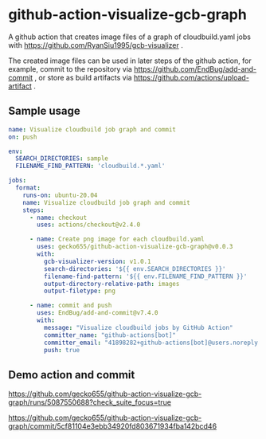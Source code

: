 # github-action-visualize-gcb-graph

A github action that creates image files of a graph of cloudbuild.yaml jobs with https://github.com/RyanSiu1995/gcb-visualizer .

The created image files can be used in later steps of the github action, for example, commit to the repository via https://github.com/EndBug/add-and-commit ,
or store as build artifacts via https://github.com/actions/upload-artifact .

## Sample usage

```.github/workflows/commit-visualized-gcb-graph.yaml
name: Visualize cloudbuild job graph and commit
on: push

env:
  SEARCH_DIRECTORIES: sample
  FILENAME_FIND_PATTERN: 'cloudbuild.*.yaml'

jobs:
  format:
    runs-on: ubuntu-20.04
    name: Visualize cloudbuild job graph and commit
    steps:
      - name: checkout
        uses: actions/checkout@v2.4.0

      - name: Create png image for each cloudbuild.yaml
        uses: gecko655/github-action-visualize-gcb-graph@v0.0.3
        with:
          gcb-visualizer-version: v1.0.1
          search-directories: '${{ env.SEARCH_DIRECTORIES }}'
          filename-find-pattern: '${{ env.FILENAME_FIND_PATTERN }}'
          output-directory-relative-path: images
          output-filetype: png

      - name: commit and push
        uses: EndBug/add-and-commit@v7.4.0
        with:
          message: "Visualize cloudbuild jobs by GitHub Action"
          committer_name: "github-actions[bot]"
          committer_email: "41898282+github-actions[bot]@users.noreply.github.com"
          push: true
```

## Demo action and commit

https://github.com/gecko655/github-action-visualize-gcb-graph/runs/5087550688?check_suite_focus=true

https://github.com/gecko655/github-action-visualize-gcb-graph/commit/5cf81104e3ebb34920fd803671934fba142bcd46
